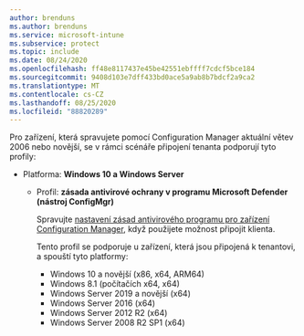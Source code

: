 ```yaml
---
author: brenduns
ms.author: brenduns
ms.service: microsoft-intune
ms.subservice: protect
ms.topic: include
ms.date: 08/24/2020
ms.openlocfilehash: ff48e8117437e45be42551ebffff7cdcf5bce184
ms.sourcegitcommit: 9408d103e7dff433bd0ace5a9ab8b7bdcf2a9ca2
ms.translationtype: MT
ms.contentlocale: cs-CZ
ms.lasthandoff: 08/25/2020
ms.locfileid: "88820289"
---
```

<!--Don't apply H2/H3 in this include file since they are context driven by article-->
Pro zařízení, která spravujete pomocí Configuration Manager aktuální větev 2006 nebo novější, se v rámci scénáře připojení tenanta podporují tyto profily:
<!--The following profiles are supported for devices you manage with Configuration Manager Technical Preview 2007 or later, through the tenant attach scenario:-->

- Platforma: **Windows 10 a Windows Server**

  - Profil: **zásada antivirové ochrany v programu Microsoft Defender (nástroj ConfigMgr)**
  
    Spravujte [nastavení zásad antivirového programu pro zařízení Configuration Manager](../../protect/antivirus-microsoft-defender-settings-windows-tenant-attach.md), když použijete možnost připojit klienta.

    Tento profil se podporuje u zařízení, která jsou připojená k tenantovi, a spouští tyto platformy:
    - Windows 10 a novější (x86, x64, ARM64)
    - Windows 8.1 (počítačích x64, x64)
    - Windows Server 2019 a novější (x64)
    - Windows Server 2016 (x64)
    - Windows Server 2012 R2 (x64)
    - Windows Server 2008 R2 SP1 (x64)
